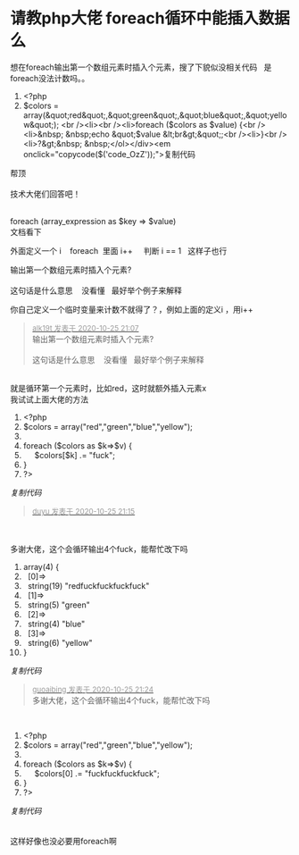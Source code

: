 # 请教php大佬 foreach循环中能插入数据么


想在foreach输出第一个数组元素时插入个元素，搜了下貌似没相关代码&nbsp; &nbsp;是foreach没法计数吗。。<br /><div class="blockcode"><div id="code_OzZ"><ol><li>&lt;?php <br /><li>$colors = array(&quot;red&quot;,&quot;green&quot;,&quot;blue&quot;,&quot;yellow&quot;); <br /><li><br /><li>foreach ($colors as $value) {<br /><li>&nbsp; &nbsp;echo &quot;$value &lt;br&gt;&quot;;<br /><li>}<br /><li>?&gt;&nbsp; &nbsp;</ol></div><em onclick="copycode($('code_OzZ'));">复制代码</em></div>

帮顶<br />
<br />
技术大佬们回答吧！<br />
<br />
<img src="static/image/smiley/default/lol.gif" smilieid="12" border="0" alt="" /><img src="static/image/smiley/default/lol.gif" smilieid="12" border="0" alt="" /><img src="static/image/smiley/default/lol.gif" smilieid="12" border="0" alt="" />

foreach (array_expression as $key =&gt; $value)&nbsp;&nbsp;<br />
文档看下

外面定义一个 i&nbsp; &nbsp; foreach&nbsp;&nbsp;里面 i++&nbsp; &nbsp;&nbsp;&nbsp;判断 i == 1&nbsp; &nbsp;这样子也行

输出第一个数组元素时插入个元素?<br />
<br />
这句话是什么意思&nbsp; &nbsp; 没看懂&nbsp; &nbsp;最好举个例子来解释<br />


你自己定义一个临时变量来计数不就得了？<img src="static/image/smiley/default/lol.gif" smilieid="12" border="0" alt="" />，例如上面的定义i ，用i++<img id="aimg_f6QD8" onclick="zoom(this, this.src, 0, 0, 0)" class="zoom" src="https://cdn.jsdelivr.net/gh/hishis/forum-master/public/images/patch.gif" onmouseover="img_onmouseoverfunc(this)" onload="thumbImg(this)" border="0" alt="" />

<div class="quote"><blockquote><font size="2"><a href="https://www.hostloc.com/forum.php?mod=redirect&amp;goto=findpost&amp;pid=9351275&amp;ptid=758377" target="_blank"><font color="#999999">alk19t 发表于 2020-10-25 21:07</font></a></font><br />
输出第一个数组元素时插入个元素?<br />
<br />
这句话是什么意思&nbsp; &nbsp; 没看懂&nbsp; &nbsp;最好举个例子来解释</blockquote></div><br />
就是循环第一个元素时，比如red，这时就额外插入元素x<br />
我试试上面大佬的方法

<div class="blockcode"><div id="code_HjX"><ol><li>&lt;?php<br /><li>$colors = array(&quot;red&quot;,&quot;green&quot;,&quot;blue&quot;,&quot;yellow&quot;);<br /><li><br /><li>foreach ($colors as $k=&gt;$v) {<br /><li>&nbsp; &nbsp;&nbsp;&nbsp;$colors[$k] .= &quot;fuck&quot;;<br /><li>}<br /><li>?&gt;&nbsp; &nbsp;</ol></div><em onclick="copycode($('code_HjX'));">复制代码</em></div>

<div class="quote"><blockquote><font size="2"><a href="https://www.hostloc.com/forum.php?mod=redirect&amp;goto=findpost&amp;pid=9351313&amp;ptid=758377" target="_blank"><font color="#999999">duyu 发表于 2020-10-25 21:15</font></a></font></blockquote></div><br />
<br />
多谢大佬，这个会循环输出4个fuck，能帮忙改下吗<br /><div class="blockcode"><div id="code_PUZ"><ol><li>array(4) {<br /><li>&nbsp;&nbsp;[0]=&gt;<br /><li>&nbsp;&nbsp;string(19) &quot;redfuckfuckfuckfuck&quot;<br /><li>&nbsp;&nbsp;[1]=&gt;<br /><li>&nbsp;&nbsp;string(5) &quot;green&quot;<br /><li>&nbsp;&nbsp;[2]=&gt;<br /><li>&nbsp;&nbsp;string(4) &quot;blue&quot;<br /><li>&nbsp;&nbsp;[3]=&gt;<br /><li>&nbsp;&nbsp;string(6) &quot;yellow&quot;<br /><li>}</ol></div><em onclick="copycode($('code_PUZ'));">复制代码</em></div>

<div class="quote"><blockquote><font size="2"><a href="https://www.hostloc.com/forum.php?mod=redirect&amp;goto=findpost&amp;pid=9351328&amp;ptid=758377" target="_blank"><font color="#999999">guoaibing 发表于 2020-10-25 21:24</font></a></font><br />
多谢大佬，这个会循环输出4个fuck，能帮忙改下吗</blockquote></div><br />
<div class="blockcode"><div id="code_bMv"><ol><li>&lt;?php<br /><li>$colors = array(&quot;red&quot;,&quot;green&quot;,&quot;blue&quot;,&quot;yellow&quot;);<br /><li><br /><li>foreach ($colors as $k=&gt;$v) {<br /><li>&nbsp; &nbsp;&nbsp;&nbsp;$colors[0] .= &quot;fuckfuckfuckfuck&quot;;<br /><li>}<br /><li>?&gt;&nbsp; &nbsp;</ol></div><em onclick="copycode($('code_bMv'));">复制代码</em></div><br />
<br />
这样好像也没必要用foreach啊
